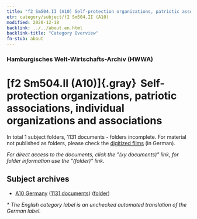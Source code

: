 ```yaml
---
title: "f2 Sm504.II (A10) Self-protection organizations, patriotic associations, individual organizations and associations"
etr: category/subject/f2 Sm504.II (A10)
modified: 2020-12-18
backlink: ../../about.en.html
backlink-title: "Category Overview"
fn-stub: about
---
```


### Hamburgisches Welt-Wirtschafts-Archiv (HWWA)
# [f2 Sm504.II (A10)]{.gray}&#8201; Self-protection organizations, patriotic associations, individual organizations and associations&#160; 





In total 1 subject folders, 1131 documents - folders incomplete.
For material not published as folders, please check the [digitized films](/film/h1_sh) (in German).

_For direct access to the documents, click the "(xy documents)" link, for folder information use the "(folder)" link._

## Subject archives


- [A10 Germany](../../../geo/about.en.html#A10) (<a href="https://dfg-viewer.de/show/?tx_dlf[id]=https://pm20.zbw.eu/mets/sh/1261xx/126128/1443xx/144339/public.mets.en.xml" target="_blank">1131 documents</a>) ([folder](http://purl.org/pressemappe20/folder/sh/126128,144339))


_* The English category label is an unchecked automated translation of the German label._

